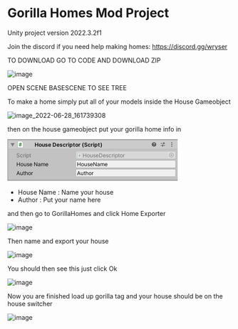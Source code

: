 # Gorilla Homes Mod Project
Unity project version 2022.3.2f1

Join the discord if you need help making homes: https://discord.gg/wryser

TO DOWNLOAD GO TO CODE AND DOWNLOAD ZIP

![image](https://github.com/user-attachments/assets/069ca3dd-95cb-4af7-8a02-fc0b13918fdf)

OPEN SCENE BASESCENE TO SEE TREE

To make a home simply put all of your models inside the House Gameobject 

![image_2022-06-28_161739308](https://user-images.githubusercontent.com/104174626/176106875-0701eaeb-bb8b-4e89-8856-db1704a0ba8e.png)

then on the house gameobject put your gorilla home info in

![image](GHAssets/HouseDescriptor.png)

- House Name : Name your house
- Author : Put your name here

and then go to GorillaHomes and click Home Exporter

![image](https://github.com/user-attachments/assets/a449d897-0cc1-41ed-948e-a2cadecb7b03)

Then name and export your house

![image](https://user-images.githubusercontent.com/104174626/176107060-079146d4-5fde-4ba6-b788-c31504663fc7.png)

You should then see this just click Ok

![image](https://github.com/user-attachments/assets/ccb81ae7-e114-4c2b-87e4-1c0b8a80a19c)

Now you are finished load up gorilla tag and your house should be on the house switcher

![image](https://user-images.githubusercontent.com/104174626/176107157-1afd99c7-4b31-4f23-aa9f-245d61e41b60.png)
